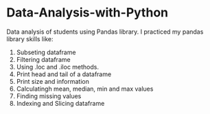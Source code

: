 # Data-Analysis-with-Python
Data analysis of students using Pandas library. 
I practiced my pandas library skills like:
  1) Subseting dataframe
  2) Filtering dataframe
  3) Using .loc and .iloc methods.
  4) Print head and tail of a dataframe
  5) Print size and information
  6) Calculatingh mean, median, min and max values
  7) Finding missing values
  8) Indexing and Slicing dataframe

